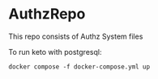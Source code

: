 # AuthzRepo

This repo consists of Authz System files 

To run keto with postgresql:

````docker compose -f docker-compose.yml up````
